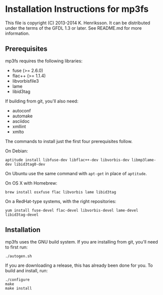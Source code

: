 Installation Instructions for mp3fs
===================================

This file is copyright (C) 2013-2014 K. Henriksson. It can be distributed
under the terms of the GFDL 1.3 or later. See README.md for more
information.

Prerequisites
-------------

mp3fs requires the following libraries:

* fuse (>= 2.6.0)
* flac++ (>= 1.1.4)
* libvorbisfile3
* lame
* libid3tag

If building from git, you'll also need:

* autoconf
* automake
* asciidoc
* xmllint
* xmlto

The commands to install just the first four prerequisites follow.

On Debian:

    aptitude install libfuse-dev libflac++-dev libvorbis-dev libmp3lame-dev libid3tag0-dev

On Ubuntu use the same command with `apt-get` in place of `aptitude`.

On OS X with Homebrew:

    brew install osxfuse flac libvorbis lame libid3tag

On a RedHat-type systems, with the right repositories:

    yum install fuse-devel flac-devel libvorbis-devel lame-devel libid3tag-devel

Installation
------------

mp3fs uses the GNU build system. If you are installing from git, you'll
need to first run:

    ./autogen.sh

If you are downloading a release, this has already been done for you. To
build and install, run:

    ./configure
    make
    make install
